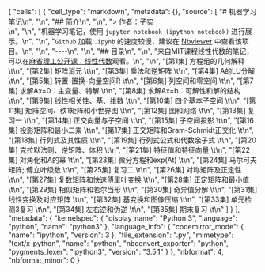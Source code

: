 {
 "cells": [
  {
   "cell_type": "markdown",
   "metadata": {},
   "source": [
    "# 机器学习笔记\n",
    "\n",
    "## 简介\n",
    "\n",
    "> 作者：子实 <br>\n",
    "\n",
    "机器学习笔记，使用 `jupyter notebook (ipython notebook)` 进行展示。\n",
    "\n",
    "`Github` 加载 `.ipynb` 的速度较慢，建议在 [Nbviewer](http://nbviewer.jupyter.org/github/zlotus/notes-linear-algebra/blob/master/ReadMe.ipynb) 中查看该项目。\n",
    "\n",
    "----\n",
    "\n",
    "## 目录\n",
    "\n",
    "来自MIT课程线性代数的笔记，可以在[麻省理工公开课：线性代数](http://open.163.com/special/opencourse/daishu.html)观看。\n",
    "\n",
    "[第1集] 方程组的几何解释  \t\n",
    "[第2集] 矩阵消元  \t\n",
    "[第3集] 乘法和逆矩阵  \t\n",
    "[第4集] A的LU分解  \t\n",
    "[第5集] 转置-置换-向量空间R  \t\n",
    "[第6集] 列空间和零空间  \t\n",
    "[第7集] 求解Ax=0：主变量、特解  \t\n",
    "[第8集] 求解Ax=b：可解性和解的结构  \t\n",
    "[第9集] 线性相关性、基、维数  \t\n",
    "[第10集] 四个基本子空间  \t\n",
    "[第11集] 矩阵空间、秩1矩阵和小世界图  \t\n",
    "[第12集] 图和网络  \t\n",
    "[第13集] 复习一  \t\n",
    "[第14集] 正交向量与子空间  \t\n",
    "[第15集] 子空间投影  \t\n",
    "[第16集] 投影矩阵和最小二乘  \t\n",
    "[第17集] 正交矩阵和Gram-Schmidt正交化  \t\n",
    "[第18集] 行列式及其性质  \t\n",
    "[第19集] 行列式公式和代数余子式  \t\n",
    "[第20集] 克拉默法则、逆矩阵、体积  \t\n",
    "[第21集] 特征值和特征向量  \t\n",
    "[第22集] 对角化和A的幂  \t\n",
    "[第23集] 微分方程和exp(At)  \t\n",
    "[第24集] 马尔可夫矩阵;.傅立叶级数  \t\n",
    "[第25集] 复习二  \t\n",
    "[第26集] 对称矩阵及正定性  \t\n",
    "[第27集] 复数矩阵和快速傅里叶变换  \t\n",
    "[第28集] 正定矩阵和最小值  \t\n",
    "[第29集] 相似矩阵和若尔当形  \t\n",
    "[第30集] 奇异值分解  \t\n",
    "[第31集] 线性变换及对应矩阵  \t\n",
    "[第32集] 基变换和图像压缩  \t\n",
    "[第33集] 单元检测3复习  \t\n",
    "[第34集] 左右逆和伪逆  \t\n",
    "[第35集] 期末复习  \t\n"
   ]
  }
 ],
 "metadata": {
  "kernelspec": {
   "display_name": "Python 3",
   "language": "python",
   "name": "python3"
  },
  "language_info": {
   "codemirror_mode": {
    "name": "ipython",
    "version": 3
   },
   "file_extension": ".py",
   "mimetype": "text/x-python",
   "name": "python",
   "nbconvert_exporter": "python",
   "pygments_lexer": "ipython3",
   "version": "3.5.1"
  }
 },
 "nbformat": 4,
 "nbformat_minor": 0
}
